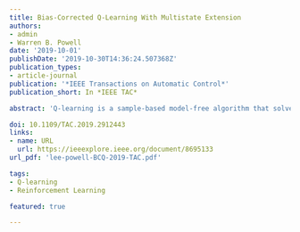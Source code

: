 ```yaml
---
title: Bias-Corrected Q-Learning With Multistate Extension
authors:
- admin
- Warren B. Powell
date: '2019-10-01'
publishDate: '2019-10-30T14:36:24.507368Z'
publication_types:
- article-journal
publication: '*IEEE Transactions on Automatic Control*'
publication_short: In *IEEE TAC*

abstract: 'Q-learning is a sample-based model-free algorithm that solves Markov decision problems asymptotically, but in finite time, it can perform poorly when random rewards and transitions result in large variance of value estimates. We pinpoint its cause to be the estimation bias due to the maximum operator in Q-learning algorithm, and present the evidence of max-operator bias in its Q value estimates. We then present an asymptotically optimal bias-correction strategy and construct an extension to bias-corrected Q-learning algorithm to multistate Markov decision processes, with asymptotic convergence properties as strong as those from Q-learning. We report the empirical performance of the bias-corrected Q-learning algorithm with multistate extension in two model problems: A multiarmed bandit version of Roulette and an electricity storage control simulation. The bias-corrected Q-learning algorithm with multistate extension is shown to control max-operator bias effectively, where the bias-resistance can be tuned predictably by adjusting a correction parameter.'

doi: 10.1109/TAC.2019.2912443
links:
- name: URL
  url: https://ieeexplore.ieee.org/document/8695133
url_pdf: 'lee-powell-BCQ-2019-TAC.pdf'

tags:
- Q-learning
- Reinforcement Learning

featured: true

---
```

